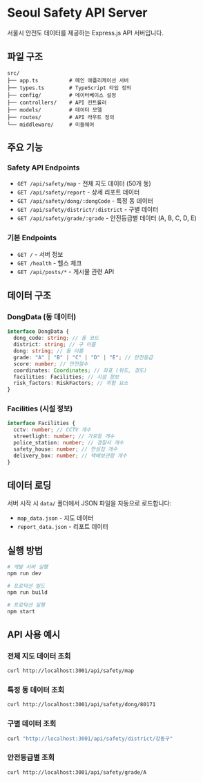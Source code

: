 # Seoul Safety API Server

서울시 안전도 데이터를 제공하는 Express.js API 서버입니다.

## 파일 구조

```
src/
├── app.ts          # 메인 애플리케이션 서버
├── types.ts        # TypeScript 타입 정의
├── config/         # 데이터베이스 설정
├── controllers/    # API 컨트롤러
├── models/         # 데이터 모델
├── routes/         # API 라우트 정의
└── middleware/     # 미들웨어
```

## 주요 기능

### Safety API Endpoints

- `GET /api/safety/map` - 전체 지도 데이터 (50개 동)
- `GET /api/safety/report` - 상세 리포트 데이터
- `GET /api/safety/dong/:dongCode` - 특정 동 데이터
- `GET /api/safety/district/:district` - 구별 데이터
- `GET /api/safety/grade/:grade` - 안전등급별 데이터 (A, B, C, D, E)

### 기본 Endpoints

- `GET /` - 서버 정보
- `GET /health` - 헬스 체크
- `GET /api/posts/*` - 게시물 관련 API

## 데이터 구조

### DongData (동 데이터)

```typescript
interface DongData {
  dong_code: string; // 동 코드
  district: string; // 구 이름
  dong: string; // 동 이름
  grade: "A" | "B" | "C" | "D" | "E"; // 안전등급
  score: number; // 안전점수
  coordinates: Coordinates; // 좌표 (위도, 경도)
  facilities: Facilities; // 시설 정보
  risk_factors: RiskFactors; // 위험 요소
}
```

### Facilities (시설 정보)

```typescript
interface Facilities {
  cctv: number; // CCTV 개수
  streetlight: number; // 가로등 개수
  police_station: number; // 경찰서 개수
  safety_house: number; // 안심집 개수
  delivery_box: number; // 택배보관함 개수
}
```

## 데이터 로딩

서버 시작 시 `data/` 폴더에서 JSON 파일을 자동으로 로드합니다:

- `map_data.json` - 지도 데이터
- `report_data.json` - 리포트 데이터

## 실행 방법

```bash
# 개발 서버 실행
npm run dev

# 프로덕션 빌드
npm run build

# 프로덕션 실행
npm start
```

## API 사용 예시

### 전체 지도 데이터 조회

```bash
curl http://localhost:3001/api/safety/map
```

### 특정 동 데이터 조회

```bash
curl http://localhost:3001/api/safety/dong/80171
```

### 구별 데이터 조회

```bash
curl "http://localhost:3001/api/safety/district/강동구"
```

### 안전등급별 조회

```bash
curl http://localhost:3001/api/safety/grade/A
```
